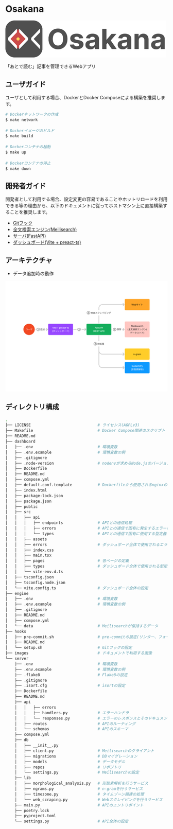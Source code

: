 # Osakana

<img src="./images/logo.png" width="500">

「あとで読む」記事を管理できるWebアプリ

## ユーザガイド

ユーザとして利用する場合、DockerとDocker Composeによる構築を推奨します。

```bash
# Dockerネットワークの作成
$ make network

# Dockerイメージのビルド
$ make build

# Dockerコンテナの起動
$ make up

# Dockerコンテナの停止
$ make down
```

## 開発者ガイド

開発者として利用する場合、設定変更の容易であることやホットリロードを利用できる等の理由から、以下のドキュメントに従ってホストマシン上に直接構築することを推奨します。

- [Gitフック](./hooks/README.md)
- [全文検索エンジン(Meilisearch)](./engine/README.md)
- [サーバ(FastAPI)](./server/README.md)
- [ダッシュボード(Vite + preact-ts)](./dashboard/README.md)

## アーキテクチャ

- データ追加時の動作

<img src="./images/architecture.png" width="800">

## ディレクトリ構成

```bash
.
├── LICENSE                             # ライセンス(AGPLv3)
├── Makefile                            # Docker Compose関連のスクリプト
├── README.md
├── dashboard
│   ├── .env                            # 環境変数
│   ├── .env.example                    # 環境変数の例
│   ├── .gitignore
│   ├── .node-version                   # nodenvが求めるNode.jsのバージョン
│   ├── Dockerfile
│   ├── README.md
│   ├── compose.yml
│   ├── default.conf.template           # Dockerfileから使用されるnginxの設定
│   ├── index.html
│   ├── package-lock.json
│   ├── package.json
│   ├── public
│   ├── src
│   │   ├── api
│   │   │   ├── endpoints               # APIとの通信処理
│   │   │   ├── errors                  # APIとの通信で固有に発生するエラーの定義
│   │   │   └── types                   # APIとの通信で固有に使用する型定義
│   │   ├── assets
│   │   ├── errors                      # ダッシュボード全体で使用されるエラーの定義
│   │   ├── index.css
│   │   ├── main.tsx
│   │   ├── pages                       # 各ページの定義
│   │   ├── types                       # ダッシュボード全体で使用される型定義
│   │   └── vite-env.d.ts
│   ├── tsconfig.json
│   ├── tsconfig.node.json
│   └── vite.config.ts                  # ダッシュボード全体の設定
├── engine
│   ├── .env                            # 環境変数
│   ├── .env.example                    # 環境変数の例
│   ├── .gitignore
│   ├── README.md
│   ├── compose.yml
│   └── data                            # Meilisearchが保持するデータ
├── hooks
│   ├── pre-commit.sh                   # pre-commitの設定(リンター、フォーマッタの実行)
│   ├── README.md
│   └── setup.sh                        # Gitフックの設定
├── images                              # ドキュメントで利用する画像
└── server
    ├── .env                            # 環境変数
    ├── .env.example                    # 環境変数の例
    ├── .flake8                         # Flake8の設定
    ├── .gitignore
    ├── .isort.cfg                      # isortの設定
    ├── Dockerfile
    ├── README.md
    ├── api
    │   │   ├── errors
    │   │   ├── handlers.py             # エラーハンドラ
    │   │   └── responses.py            # エラーのレスポンスとそのドキュメントの定義
    │   ├── routes                      # APIのルーティング
    │   └── schemas                     # APIのスキーマ
    ├── compose.yml
    ├── db
    │   ├── __init__.py
    │   ├── client.py                   # Meilisearchのクライアント
    │   ├── migrations                  # DBマイグレーション
    │   ├── models                      # データモデル
    │   ├── repos                       # リポジトリ
    │   └── settings.py                 # Meilisearchの設定
    ├── lib
    │   ├── morphological_analysis.py   # 形態素解析を行うサービス
    │   ├── ngrams.py                   # n-gramを行うサービス
    │   ├── timezone.py                 # タイムゾーン関連の処理
    │   └── web_scraping.py             # Webスクレイピングを行うサービス
    ├── main.py                         # APIのエントリポイント
    ├── poetry.lock
    ├── pyproject.toml
    └── settings.py                     # API全体の設定
```
